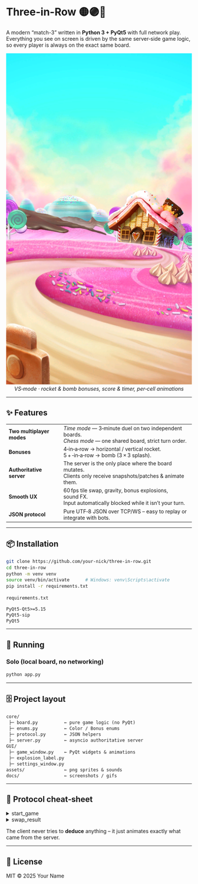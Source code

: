 # Three-in-Row 🟡🟣🔴

A modern “match-3” written in **Python 3 + PyQt5** with full network play.  
Everything you see on screen is driven by the same server‑side game logic, so every
player is always on the exact same board.

<p align="center">
  <img src="assets/game_background.png" width="540">
  <br><em>VS‑mode · rocket&nbsp;&amp;&nbsp;bomb bonuses, score &amp; timer, per‑cell animations</em>
</p>

---

## ✨ Features

|                           |                                                                                         |
|---------------------------|-----------------------------------------------------------------------------------------|
| **Two multiplayer modes** | *Time mode* — 3‑minute duel on two independent boards.<br>*Chess mode* — one shared board, strict turn order. |
| **Bonuses**               | 4‑in‑a‑row → horizontal / vertical rocket.<br>5 + ‑in‑a‑row → bomb (3 × 3 splash). |
| **Authoritative server**  | The server is the only place where the board mutates.<br>Clients only receive snapshots/patches & animate them. |
| **Smooth UX**             | 60 fps tile swap, gravity, bonus explosions, sound FX.<br>Input automatically blocked while it isn’t your turn. |
| **JSON protocol**         | Pure UTF‑8 JSON over TCP/WS – easy to replay or integrate with bots. |

---

## 📦 Installation

```bash
git clone https://github.com/your-nick/three-in-row.git
cd three-in-row
python -m venv venv
source venv/bin/activate      # Windows: venv\Scripts\activate
pip install -r requirements.txt
```

`requirements.txt`

```
PyQt5-Qt5>=5.15
PyQt5-sip
PyQt5
```

---

## 🚀 Running

### Solo (local board, no networking)

```bash
python app.py
```

---

## 🗄️ Project layout

```
core/
 ├─ board.py          ← pure game logic (no PyQt)
 ├─ enums.py          ← Color / Bonus enums
 ├─ protocol.py       ← JSON helpers
 ├─ server.py         ← asyncio authoritative server
GUI/
 ├─ game_window.py    ← PyQt widgets & animations
 ├─ explosion_label.py
 ├─ settings_window.py
assets/               ← png sprites & sounds
docs/                 ← screenshots / gifs
```

---

## 🔗 Protocol cheat‑sheet

<details>
<summary>start_game</summary>

```json
{
  "command": "start_game",
  "mode": "chess",                     // or "time"
  "queue_players": ["Alice","Bob"],
  "current_player": "Alice",
  "nicknames": ["Alice","Bob"],
  "board": [["o","p","r", ... ], ...], // 8×7 matrix
  "seconds": 180                       // remaining time for time‑mode
}
```
</details>

<details>
<summary>swap_result</summary>

```json
{
  "command": "swap_result",
  "removed": [[4,1],[4,2],[4,3]],      // cells that disappeared
  "bonuses": [
    {"r":4,"c":3,"bonus":"BOMB"}
  ],
  "fallen": [
    {"elem":{"x":2,"y":3,"color":"red","bonus":"NONE"},
     "new_r":3,"new_c":3}
  ],
  "spawned": [
    {"x":0,"y":2,"color":"orange","bonus":"NONE"}
  ],
  "board": [...],                      // fresh 8×7 matrix
  "next_player": "Bob",
  "score": 37
}
```
</details>

The client never tries to **deduce** anything – it just animates exactly what
came from the server.

---

## 📜 License

MIT © 2025 Your Name
